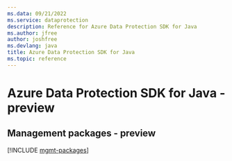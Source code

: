 ```yaml
---
ms.data: 09/21/2022
ms.service: dataprotection
description: Reference for Azure Data Protection SDK for Java
ms.author: jfree
author: joshfree
ms.devlang: java
title: Azure Data Protection SDK for Java
ms.topic: reference
---
```

# Azure Data Protection SDK for Java - preview

## Management packages - preview
[!INCLUDE [mgmt-packages](data-protection-mgmt-index.md)]
